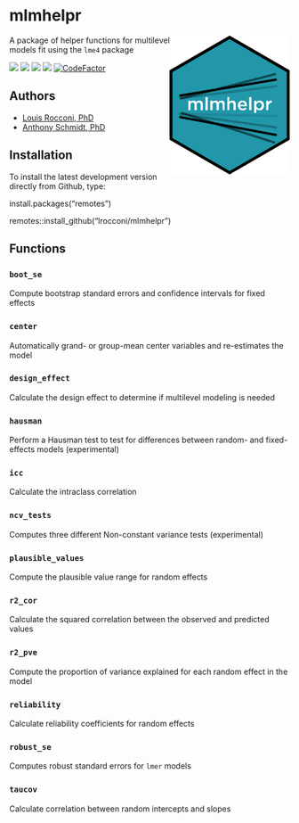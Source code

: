 
# mlmhelpr

<img src="man/figures/mlmhelpr_hex.png" align="right" height=250/>

A package of helper functions for multilevel models fit using the `lme4`
package

<!-- README.md is generated from README.Rmd. Please edit README.Rmd only -->
<!-- badges: start -->

[![](https://www.r-pkg.org/badges/version/mlmhelpr?color=red)](https://cran.r-project.org/package=mlmhelpr)
[![](https://img.shields.io/badge/status-under%20development-orange.svg)](https://github.com/lrocconi/mlmhelpr)
[![](https://img.shields.io/badge/devel%20version-0.1.0-blue.svg)](https://github.com/lrocconi/mlmhelpr)
[![](https://img.shields.io/github/last-commit/lrocconi/mlmhelpr.svg)](https://github.com/lrocconi/mlmhelpr/commits/main)
[![CodeFactor](https://www.codefactor.io/repository/github/lrocconi/mlmhelpr/badge)](https://www.codefactor.io/repository/github/lrocconi/mlmhelpr)

<!-- badges: end -->

## Authors

-   [Louis Rocconi, PhD](https://lrocconi.github.io/)
-   [Anthony Schmidt, PhD](https://www.anthonyschmidt.co/)

## Installation

To install the latest development version directly from Github, type:

install.packages(“remotes”)

remotes::install_github(“lrocconi/mlmhelpr”)

## Functions

### `boot_se`

Compute bootstrap standard errors and confidence intervals for fixed
effects

### `center`

Automatically grand- or group-mean center variables and re-estimates the
model

### `design_effect`

Calculate the design effect to determine if multilevel modeling is
needed

### `hausman`

Perform a Hausman test to test for differences between random- and
fixed-effects models (experimental)

### `icc`

Calculate the intraclass correlation

### `ncv_tests`

Computes three different Non-constant variance tests (experimental)

### `plausible_values`

Compute the plausible value range for random effects

### `r2_cor`

Calculate the squared correlation between the observed and predicted
values

### `r2_pve`

Compute the proportion of variance explained for each random effect in
the model

### `reliability`

Calculate reliability coefficients for random effects

### `robust_se`

Computes robust standard errors for `lmer` models

### `taucov`

Calculate correlation between random intercepts and slopes
